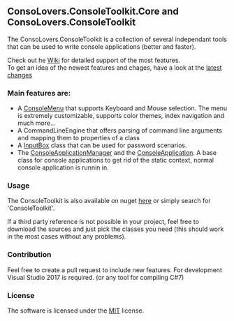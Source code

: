 ## ConsoLovers.ConsoleToolkit.Core and ConsoLovers.ConsoleToolkit
The ConsoLovers.ConsoleToolkit is a collection of several independant tools that can be used to write console applications (better and faster).


Check out he [Wiki](https://github.com/bramerdaniel/ConsoLovers/wiki) for detailed support of the most features.   
To get an idea of the newest features and chages, have a look at the [latest changes](LatestChanges.md)

### Main features are:
* A [ConsoleMenu](https://github.com/bramerdaniel/ConsoLovers/wiki/ConsoleMenu) that supports Keyboard and Mouse selection.
  The menu is extremely customizable, supports color themes, index navigation and much more...
* A CommandLineEngine that offers parsing of command line arguments and mapping them to properties of a class 
* A [InputBox](https://github.com/bramerdaniel/ConsoLovers/wiki/InputBox) class that can be used for password scenarios.
* The [ConsoleApplicationManager](https://github.com/bramerdaniel/ConsoLovers/wiki/ConsoleApplicationManager) and the [ConsoleApplication](https://github.com/bramerdaniel/ConsoLovers/wiki/ConsoleApplication). A base class for console applications to get rid of the static context, normal console application is runnin in.

### Usage
The ConsoleToolkit is also available on nuget [here](https://www.nuget.org/packages/ConsoLovers.ConsoleToolkit)
or simply search for 'ConsoleToolkit'.

If a third party reference is not possible in your project, feel free to download the sources 
and just pick the classes you need (this should work in the most cases without any problems). 

### Contribution
Feel free to create a pull request to include new features. 
For development Visual Studio 2017 is required. (or any tool for compiling C#7)

### License
The software is licensed under the [MIT](LICENSE) license.
